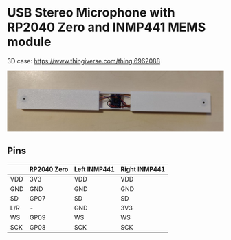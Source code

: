 # USB Stereo Microphone with RP2040 Zero and INMP441 MEMS module

3D case: https://www.thingiverse.com/thing:6962088

![main](images/main.jpg?raw=true "main")

## Pins

|     | RP2040 Zero | Left INMP441 | Right INMP441 |
| --- | ----------- | ------------ | ------------- |
| VDD | 3V3         | VDD          | VDD           |
| GND | GND         | GND          | GND           |
| SD  | GP07        | SD           | SD            |
| L/R | -           | GND          | 3V3           |
| WS  | GP09        | WS           | WS            |
| SCK | GP08        | SCK          | SCK           |
